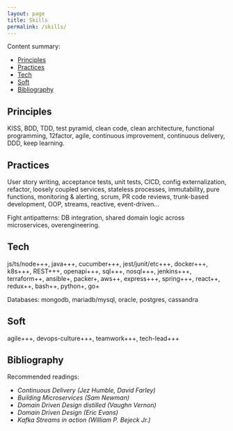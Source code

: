 ```yaml
---
layout: page
title: Skills
permalink: /skills/
---
```


Content summary:

- [Principles](#principles)
- [Practices](#practices)
- [Tech](#tech)
- [Soft](#soft)
- [Bibliography](#bibliography)

## Principles

KISS, BDD, TDD, test pyramid, clean code, clean architecture, functional programming, 12factor, agile, continuous improvement, continuous delivery, DDD, keep learning.

## Practices

User story writing, acceptance tests, unit tests, CICD, config externalization, refactor, loosely coupled services, stateless processes, immutability, pure functions, monitoring & alerting, scrum, PR code reviews, trunk-based development, OOP, streams, reactive, event-driven...

Fight antipatterns: DB integration, shared domain logic across microservices, overengineering.

## Tech

<!-- TODO replace pluses with stars? -->

js/ts/node+++, java+++, cucumber+++, jest/junit/etc+++, docker+++, k8s+++, REST+++, openapi+++, sql+++, nosql+++, jenkins+++, terraform++, ansible+, packer+, aws++, express+++, spring+++, react++, redux++, bash++, python+, go+

Databases: mongodb, mariadb/mysql, oracle, postgres, cassandra

## Soft

agile+++, devops-culture+++, teamwork+++, tech-lead+++

## Bibliography

Recommended readings:

- _Continuous Delivery (Jez Humble, David Farley)_
- _Building Microservices (Sam Newman)_
- _Domain Driven Design distilled (Vaughn Vernon)_
- _Domain Driven Design (Eric Evans)_
- _Kafka Streams in action (William P. Bejeck Jr.)_
